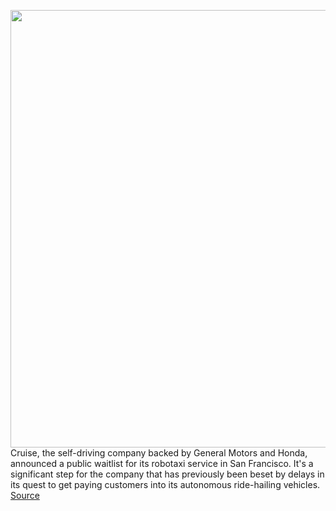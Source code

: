 <img src='https://cdn.vox-cdn.com/thumbor/tIWtKYFl0QbjkKirJgyTaYHY7xo=/0x0:2190x1468/1200x800/filters:focal(920x559:1270x909)/cdn.vox-cdn.com/uploads/chorus_image/image/70458014/1189070702.0.jpg' width='700px' /><br/>
Cruise, the self-driving company backed by General Motors and Honda, announced a public waitlist for its robotaxi service in San Francisco. It's a significant step for the company that has previously been beset by delays in its quest to get paying customers into its autonomous ride-hailing vehicles.
<a href='https://www.theverge.com/2022/2/1/22912553/cruise-public-waitlist-robotaxi-autonomous-san-francisco'> Source <a/>